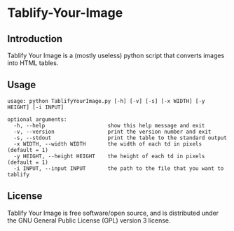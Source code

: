 Tablify-Your-Image
==================

Introduction
------------

Tablify Your Image is a (mostly useless) python script that converts images into HTML tables.

Usage
-----

```
usage: python TablifyYourImage.py [-h] [-v] [-s] [-x WIDTH] [-y HEIGHT] [-i INPUT]

optional arguments:
  -h, --help                    show this help message and exit
  -v, --version                 print the version number and exit
  -s, --stdout                  print the table to the standard output
  -x WIDTH, --width WIDTH       the width of each td in pixels (default = 1)
  -y HEIGHT, --height HEIGHT    the height of each td in pixels (default = 1)
  -i INPUT, --input INPUT       the path to the file that you want to tablify
```

License
-------

Tablify Your Image is free software/open source, and is distributed under the GNU General Public License (GPL) version 3 license.
